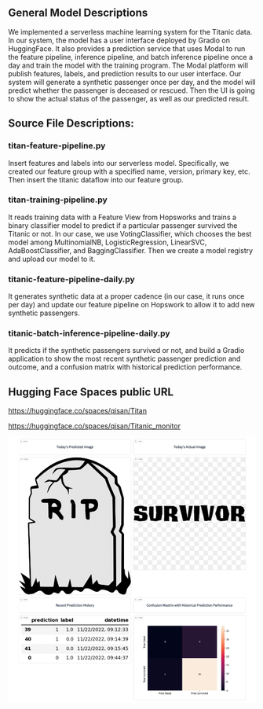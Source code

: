 ## General Model Descriptions

We implemented a serverless machine learning system for the Titanic data. In our system,  the model has a user interface deployed by Gradio on HuggingFace. It also provides a prediction service that uses Modal to run the feature pipeline, inference pipeline, and batch inference pipeline once a day and train the model with the training program. The Modal platform will publish features, labels, and prediction results to our user interface. Our system will generate a synthetic passenger once per day, and the model will predict whether the passenger is deceased or rescued. Then the UI is going to show the actual status of the passenger, as well as our predicted result.  
 
 

## Source File Descriptions:

### titan-feature-pipeline.py
Insert features and labels into our serverless model. Specifically, we created our feature group with a specified name, version, primary key, etc. Then insert the titanic dataflow into our feature group.

### titan-training-pipeline.py
It reads training data with a Feature View from Hopsworks and trains a binary classifier model to predict if a particular passenger survived the Titanic or not. In our case, we use VotingClassifier, which chooses the best model among MultinomialNB, LogisticRegression, LinearSVC, AdaBoostClassifier,  and BaggingClassifier. Then we create a model registry and upload our model to it. 


### titanic-feature-pipeline-daily.py
It generates synthetic data at a proper cadence (in our case, it runs once per day) and update our feature pipeline on Hopswork to allow it to add new synthetic passengers.

### titanic-batch-inference-pipeline-daily.py
It predicts if the synthetic passengers survived or not, and build a Gradio application to show the most recent synthetic passenger prediction and
outcome, and a confusion matrix with historical prediction performance.

## Hugging Face Spaces public URL

https://huggingface.co/spaces/qisan/Titan

https://huggingface.co/spaces/qisan/Titanic_monitor


![Alt text](https://github.com/Chaouo/Titanic_serverless_ML/blob/main/image/WechatIMG287.png)
